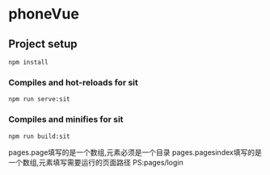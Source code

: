 # phoneVue

## Project setup
```
npm install
```
### Compiles and hot-reloads for sit
```
npm run serve:sit
```
### Compiles and minifies for sit
```
npm run build:sit
```
pages.page填写的是一个数组,元素必须是一个目录
pages.pagesindex填写的是一个数组,元素填写需要运行的页面路径 PS:pages/login